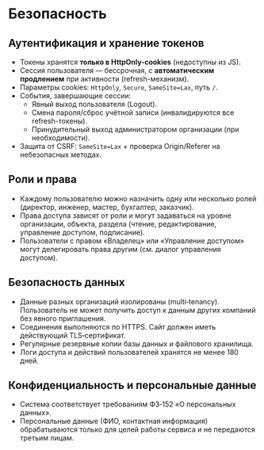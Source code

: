 # Безопасность

## Аутентификация и хранение токенов

- Токены хранятся **только в HttpOnly-cookies** (недоступны из JS).
- Сессия пользователя — бессрочная, с **автоматическим продлением** при активности (refresh-механизм).
- Параметры cookies: `HttpOnly`, `Secure`, `SameSite=Lax`, путь `/`.
- События, завершающие сессии:
  - Явный выход пользователя (Logout).
  - Смена пароля/сброс учётной записи (инвалидируются все refresh-токены).
  - Принудительный выход администратором организации (при необходимости).
- Защита от CSRF: `SameSite=Lax` + проверка Origin/Referer на небезопасных методах.

## Роли и права

- Каждому пользователю можно назначить одну или несколько ролей (директор, инженер, мастер, бухгалтер, заказчик).
- Права доступа зависят от роли и могут задаваться на уровне организации, объекта, раздела (чтение, редактирование, управление доступом, подписание).
- Пользователи с правом «Владелец» или «Управление доступом» могут делегировать права другим (см. диалог управления доступом).

## Безопасность данных

- Данные разных организаций изолированы (multi‑tenancy). Пользователь не может получить доступ к данным других компаний без явного приглашения.
- Соединения выполняются по HTTPS. Сайт должен иметь действующий TLS‑сертификат.
- Регулярные резервные копии базы данных и файлового хранилища.
- Логи доступа и действий пользователей хранятся не менее 180 дней.

## Конфиденциальность и персональные данные

- Система соответствует требованиям ФЗ‑152 «О персональных данных».
- Персональные данные (ФИО, контактная информация) обрабатываются только для целей работы сервиса и не передаются третьим лицам.

